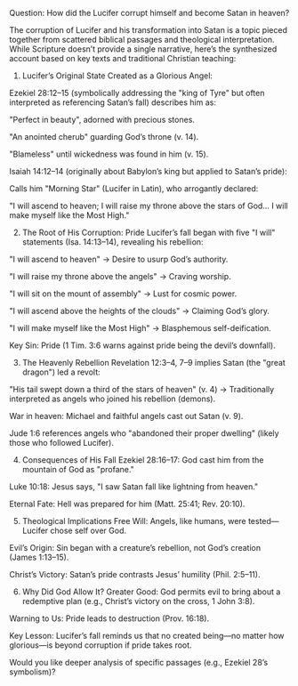 Question: How did the Lucifer corrupt himself and become Satan in heaven?

The corruption of Lucifer and his transformation into Satan is a topic pieced together from scattered biblical passages and theological interpretation. While Scripture doesn’t provide a single narrative, here’s the synthesized account based on key texts and traditional Christian teaching:

1. Lucifer’s Original State
   Created as a Glorious Angel:

Ezekiel 28:12–15 (symbolically addressing the "king of Tyre" but often interpreted as referencing Satan’s fall) describes him as:

"Perfect in beauty", adorned with precious stones.

"An anointed cherub" guarding God’s throne (v. 14).

"Blameless" until wickedness was found in him (v. 15).

Isaiah 14:12–14 (originally about Babylon’s king but applied to Satan’s pride):

Calls him "Morning Star" (Lucifer in Latin), who arrogantly declared:

"I will ascend to heaven; I will raise my throne above the stars of God… I will make myself like the Most High."

2. The Root of His Corruption: Pride
   Lucifer’s fall began with five "I will" statements (Isa. 14:13–14), revealing his rebellion:

"I will ascend to heaven" → Desire to usurp God’s authority.

"I will raise my throne above the angels" → Craving worship.

"I will sit on the mount of assembly" → Lust for cosmic power.

"I will ascend above the heights of the clouds" → Claiming God’s glory.

"I will make myself like the Most High" → Blasphemous self-deification.

Key Sin: Pride (1 Tim. 3:6 warns against pride being the devil’s downfall).

3. The Heavenly Rebellion
   Revelation 12:3–4, 7–9 implies Satan (the "great dragon") led a revolt:

"His tail swept down a third of the stars of heaven" (v. 4) → Traditionally interpreted as angels who joined his rebellion (demons).

War in heaven: Michael and faithful angels cast out Satan (v. 9).

Jude 1:6 references angels who "abandoned their proper dwelling" (likely those who followed Lucifer).

4. Consequences of His Fall
   Ezekiel 28:16–17: God cast him from the mountain of God as "profane."

Luke 10:18: Jesus says, "I saw Satan fall like lightning from heaven."

Eternal Fate: Hell was prepared for him (Matt. 25:41; Rev. 20:10).

5. Theological Implications
   Free Will: Angels, like humans, were tested—Lucifer chose self over God.

Evil’s Origin: Sin began with a creature’s rebellion, not God’s creation (James 1:13–15).

Christ’s Victory: Satan’s pride contrasts Jesus’ humility (Phil. 2:5–11).

6. Why Did God Allow It?
   Greater Good: God permits evil to bring about a redemptive plan (e.g., Christ’s victory on the cross, 1 John 3:8).

Warning to Us: Pride leads to destruction (Prov. 16:18).

Key Lesson: Lucifer’s fall reminds us that no created being—no matter how glorious—is beyond corruption if pride takes root.

Would you like deeper analysis of specific passages (e.g., Ezekiel 28’s symbolism)?

